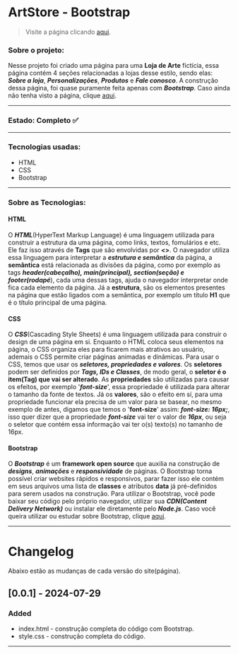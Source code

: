 # ArtStore - Bootstrap

<!-- Link para página do projeto -->
> Visite a página clicando [aqui](https://matheus-reichemback-stang.github.io/artstore/ "Visitar página").

### Sobre o projeto:
Nesse projeto foi criado uma página para uma **Loja de Arte** fictícia, essa página contém 4 seções relacionadas a lojas desse estilo, sendo elas: 
**_Sobre a loja_**, **_Personalizações_**, **_Produtos_** e **_Fale conosco_**. A construção dessa página, foi quase puramente feita apenas 
com _**Bootstrap**_. Caso ainda não tenha visto a página, clique [aqui](https://matheus-reichemback-stang.github.io/artstore/ "Visitar página").

---
<!-- Estado de desenvolvimento -->
 ### Estado: Completo ✅ 
***
 ### Tecnologias usadas:
 * HTML
 * CSS
 * Bootstrap
---
### Sobre as Tecnologias:

#### HTML
O ***HTML***(HyperText Markup Language) é uma linguagem utilizada para construir a estrutura da uma página, como links, textos, fomulários e etc. Ele faz isso através de **Tags** que são envolvidas por **<>**. O navegador utiliza essa linguagem para interpretar a ***estrutura e semântica*** da página, a **semântica** está relacionada as divisões da página, como por exemplo as tags ***header(cabeçalho), main(principal), section(seção) e footer(rodapé***), cada uma dessas tags, ajuda o navegador interpretar onde fica cada elemento da página. Já a **estrutura**, são os elementos presentes na página que estão ligados com a semântica, por exemplo um título **H1** que é o título principal de uma página.

#### CSS
O ***CSS***(Cascading Style Sheets) é uma linguagem utilizada para construir o design de uma página em si. Enquanto o HTML coloca seus elementos na página, o CSS organiza eles para ficarem mais atrativos ao usuário, ademais o CSS permite criar páginas animadas e dinâmicas. Para usar o CSS, temos que usar os ***seletores, propriedades e valores***. Os **seletores** podem ser definidos por ***Tags, IDs e Classes***, de modo geral, o **seletor é o item(Tag) que vai ser alterado**. As **propriedades** são utilizadas para causar os efeitos, por exemplo '***font-size***', essa propriedade é utilizada para alterar o tamanho da fonte de textos. Já os **valores**, são o efeito em sí, para uma propriedade funcionar ela precisa de um valor para se basear, no mesmo exemplo de antes, digamos que temos o '**font-size**' assim: ***font-size: 16px;***, isso quer dizer que a propriedade ***font-size*** vai ter o valor de ***16px***, ou seja o seletor que contém essa informação vai ter o(s) texto(s) no tamanho de 16px.

#### Bootstrap
O ***Bootstrap*** é um **framework open source** que auxilia na construção de **_designs_**, **_animações_** e **_responsividade_** de páginas. O Bootstrap torna possível criar websites rápidos e responsivos, parar fazer isso ele contém em seus arquivos uma lista de
**classes** e atributos **data** já pré-definidos para serem usados na construção. Para utilizar o Bootstrap, você pode baixar seu código pelo próprio navegador, utilizar sua **_CDN(Content Delivery Network)_** ou instalar ele diretamente pelo **_Node.js_**. Caso você
queira utilizar ou estudar sobre Bootstrap, clique [aqui](https://getbootstrap.com/ "Documentação do Bootstrap").

---

# Changelog

Abaixo estão as mudanças de cada versão do site(página).

## [0.0.1] - 2024-07-29
### Added
- index.html - construção completa do código com Bootstrap.
- style.css - construção completa do código.
---
